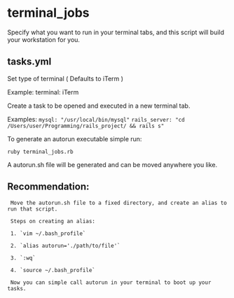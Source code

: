 # terminal_jobs

Specify what you want to run in your terminal tabs, and this script will build your workstation for you.

## tasks.yml
 
 Set type of terminal ( Defaults to iTerm ) 

   Example:
       terminal: iTerm

 Create a task to be opened and executed in a new terminal tab.
  
   Examples:
      `mysql: "/usr/local/bin/mysql"`
      `rails_server: "cd /Users/user/Programming/rails_project/ && rails s"`
     


  To generate an autorun executable simple run:

   `ruby terminal_jobs.rb`

  A autorun.sh file will be generated and can be moved anywhere you like.


 ## Recommendation:
   
     Move the autorun.sh file to a fixed directory, and create an alias to run that script.

     Steps on creating an alias:

     1. `vim ~/.bash_profile`

     2. `alias autorun='./path/to/file'`

     3. `:wq`

     4. `source ~/.bash_profile`

     Now you can simple call autorun in your terminal to boot up your tasks.


